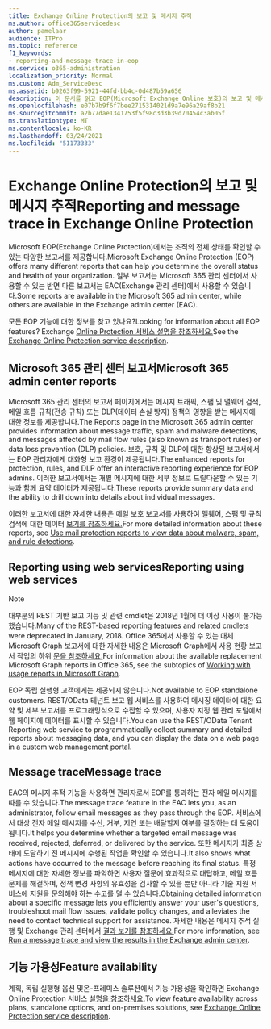 ```yaml
---
title: Exchange Online Protection의 보고 및 메시지 추적
ms.author: office365servicedesc
author: pamelaar
audience: ITPro
ms.topic: reference
f1_keywords:
- reporting-and-message-trace-in-eop
ms.service: o365-administration
localization_priority: Normal
ms.custom: Adm_ServiceDesc
ms.assetid: b9263f99-5921-44fd-bb4c-0d487b59a656
description: 이 문서를 읽고 EOP(Microsoft Exchange Online 보호)의 보고 및 메시지 추적에 대해 자세히 알아보습니다.
ms.openlocfilehash: e07b7b9f6f7bee2715314021d9a7e96a29af8b21
ms.sourcegitcommit: a2b77dae1341753f5f98c3d3b39d70454c3ab05f
ms.translationtype: MT
ms.contentlocale: ko-KR
ms.lasthandoff: 03/24/2021
ms.locfileid: "51173333"
---
```

# <a name="reporting-and-message-trace-in-exchange-online-protection"></a><span data-ttu-id="6c192-103">Exchange Online Protection의 보고 및 메시지 추적</span><span class="sxs-lookup"><span data-stu-id="6c192-103">Reporting and message trace in Exchange Online Protection</span></span>

<span data-ttu-id="6c192-104">Microsoft EOP(Exchange Online Protection)에서는 조직의 전체 상태를 확인할 수 있는 다양한 보고서를 제공합니다.</span><span class="sxs-lookup"><span data-stu-id="6c192-104">Microsoft Exchange Online Protection (EOP) offers many different reports that can help you determine the overall status and health of your organization.</span></span> <span data-ttu-id="6c192-105">일부 보고서는 Microsoft 365 관리 센터에서 사용할 수 있는 반면 다른 보고서는 EAC(Exchange 관리 센터)에서 사용할 수 있습니다.</span><span class="sxs-lookup"><span data-stu-id="6c192-105">Some reports are available in the Microsoft 365 admin center, while others are available in the Exchange admin center (EAC).</span></span>

<span data-ttu-id="6c192-106">모든 EOP 기능에 대한 정보를 찾고 있나요?</span><span class="sxs-lookup"><span data-stu-id="6c192-106">Looking for information about all EOP features?</span></span> <span data-ttu-id="6c192-107">Exchange [Online Protection 서비스 설명을 참조하세요.](exchange-online-protection-service-description.md)</span><span class="sxs-lookup"><span data-stu-id="6c192-107">See the [Exchange Online Protection service description](exchange-online-protection-service-description.md).</span></span>

## <a name="microsoft-365-admin-center-reports"></a><span data-ttu-id="6c192-108">Microsoft 365 관리 센터 보고서</span><span class="sxs-lookup"><span data-stu-id="6c192-108">Microsoft 365 admin center reports</span></span>

<span data-ttu-id="6c192-109">Microsoft 365 관리 센터의 보고서 페이지에서는 메시지 트래픽, 스팸 및 맬웨어 검색, 메일 흐름 규칙(전송 규칙) 또는 DLP(데이터 손실 방지) 정책의 영향을 받는 메시지에 대한 정보를 제공합니다.</span><span class="sxs-lookup"><span data-stu-id="6c192-109">The Reports page in the Microsoft 365 admin center provides information about message traffic, spam and malware detections, and messages affected by mail flow rules (also known as transport rules) or data loss prevention (DLP) policies.</span></span> <span data-ttu-id="6c192-110">보호, 규칙 및 DLP에 대한 향상된 보고서에서는 EOP 관리자에게 대화형 보고 환경이 제공됩니다.</span><span class="sxs-lookup"><span data-stu-id="6c192-110">The enhanced reports for protection, rules, and DLP offer an interactive reporting experience for EOP admins.</span></span> <span data-ttu-id="6c192-111">이러한 보고서에서는 개별 메시지에 대한 세부 정보로 드릴다운할 수 있는 기능과 함께 요약 데이터가 제공됩니다.</span><span class="sxs-lookup"><span data-stu-id="6c192-111">These reports provide summary data and the ability to drill down into details about individual messages.</span></span>

<span data-ttu-id="6c192-112">이러한 보고서에 대한 자세한 내용은 메일 보호 보고서를 사용하여 맬웨어, 스팸 및 규칙 검색에 대한 데이터 [보기를 참조하세요.](/exchange/monitoring/use-mail-protection-reports)</span><span class="sxs-lookup"><span data-stu-id="6c192-112">For more detailed information about these reports, see [Use mail protection reports to view data about malware, spam, and rule detections](/exchange/monitoring/use-mail-protection-reports).</span></span>

## <a name="reporting-using-web-services"></a><span data-ttu-id="6c192-113">Reporting using web services</span><span class="sxs-lookup"><span data-stu-id="6c192-113">Reporting using web services</span></span>

> [!NOTE]
> <span data-ttu-id="6c192-114">대부분의 REST 기반 보고 기능 및 관련 cmdlet은 2018년 1월에 더 이상 사용이 불가능했습니다.</span><span class="sxs-lookup"><span data-stu-id="6c192-114">Many of the REST-based reporting features and related cmdlets were deprecated in January, 2018.</span></span> <span data-ttu-id="6c192-115">Office 365에서 사용할 수 있는 대체 Microsoft Graph 보고서에 대한 자세한 내용은 Microsoft Graph에서 사용 현황 보고서 작업의 하위 [문을 참조하세요.](/graph/api/resources/report)</span><span class="sxs-lookup"><span data-stu-id="6c192-115">For information about the available replacement Microsoft Graph reports in Office 365, see the subtopics of [Working with usage reports in Microsoft Graph](/graph/api/resources/report).</span></span>

<span data-ttu-id="6c192-116">EOP 독립 실행형 고객에게는 제공되지 않습니다.</span><span class="sxs-lookup"><span data-stu-id="6c192-116">Not available to EOP standalone customers.</span></span> <span data-ttu-id="6c192-117">REST/OData 테넌트 보고 웹 서비스를 사용하여 메시징 데이터에 대한 요약 및 세부 보고서를 프로그래밍식으로 수집할 수 있으며, 사용자 지정 웹 관리 포털에서 웹 페이지에 데이터를 표시할 수 있습니다.</span><span class="sxs-lookup"><span data-stu-id="6c192-117">You can use the REST/OData Tenant Reporting web service to programmatically collect summary and detailed reports about messaging data, and you can display the data on a web page in a custom web management portal.</span></span>

## <a name="message-trace"></a><span data-ttu-id="6c192-118">Message trace</span><span class="sxs-lookup"><span data-stu-id="6c192-118">Message trace</span></span>

<span data-ttu-id="6c192-119">EAC의 메시지 추적 기능을 사용하면 관리자로서 EOP를 통과하는 전자 메일 메시지를 따를 수 있습니다.</span><span class="sxs-lookup"><span data-stu-id="6c192-119">The message trace feature in the EAC lets you, as an administrator, follow email messages as they pass through the EOP.</span></span> <span data-ttu-id="6c192-120">서비스에서 대상 전자 메일 메시지를 수신, 거부, 지연 또는 배달할지 여부를 결정하는 데 도움이 됩니다.</span><span class="sxs-lookup"><span data-stu-id="6c192-120">It helps you determine whether a targeted email message was received, rejected, deferred, or delivered by the service.</span></span> <span data-ttu-id="6c192-121">또한 메시지가 최종 상태에 도달하기 전 메시지에 수행된 작업을 확인할 수 있습니다.</span><span class="sxs-lookup"><span data-stu-id="6c192-121">It also shows what actions have occurred to the message before reaching its final status.</span></span> <span data-ttu-id="6c192-122">특정 메시지에 대한 자세한 정보를 파악하면 사용자 질문에 효과적으로 대답하고, 메일 흐름 문제를 해결하며, 정책 변경 사항의 유효성을 검사할 수 있을 뿐만 아니라 기술 지원 서비스에 지원을 문의해야 하는 수고를 덜 수 있습니다.</span><span class="sxs-lookup"><span data-stu-id="6c192-122">Obtaining detailed information about a specific message lets you efficiently answer your user's questions, troubleshoot mail flow issues, validate policy changes, and alleviates the need to contact technical support for assistance.</span></span> <span data-ttu-id="6c192-123">자세한 내용은 메시지 추적 실행 및 Exchange 관리 센터에서 [결과 보기를 참조하세요.](/exchange/monitoring/trace-an-email-message/run-a-message-trace-and-view-results)</span><span class="sxs-lookup"><span data-stu-id="6c192-123">For more information, see [Run a message trace and view the results in the Exchange admin center](/exchange/monitoring/trace-an-email-message/run-a-message-trace-and-view-results).</span></span>

## <a name="feature-availability"></a><span data-ttu-id="6c192-124">기능 가용성</span><span class="sxs-lookup"><span data-stu-id="6c192-124">Feature availability</span></span>

<span data-ttu-id="6c192-125">계획, 독립 실행형 옵션 및온-프레미스 솔루션에서 기능 가용성을 확인하면 Exchange Online Protection 서비스 [설명을 참조하세요.](exchange-online-protection-service-description.md)</span><span class="sxs-lookup"><span data-stu-id="6c192-125">To view feature availability across plans, standalone options, and on-premises solutions, see [Exchange Online Protection service description](exchange-online-protection-service-description.md).</span></span>